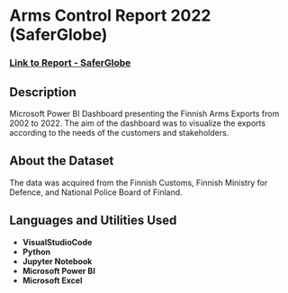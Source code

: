 <h1>Arms Control Report 2022 (SaferGlobe)</h1>

 ### [Link to Report - SaferGlobe](https://saferglobe.fi/asevalvontaraportti/)

<h2>Description</h2>
Microsoft Power BI Dashboard presenting the Finnish Arms Exports from 2002 to 2022. The aim of the dashboard was to visualize the exports according to the needs of the customers and stakeholders.
<br />

<h2>About the Dataset</h2>
The data was acquired from the Finnish Customs, Finnish Ministry for Defence, and National Police Board of Finland.

<h2>Languages and Utilities Used</h2>

- <b>VisualStudioCode</b> 
- <b>Python</b>
- <b>Jupyter Notebook</b>
- <b>Microsoft Power BI</b>
- <b>Microsoft Excel</b>

